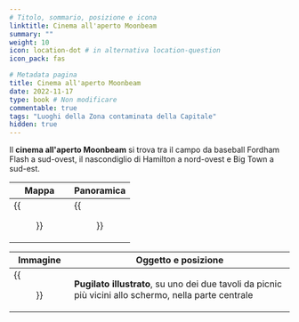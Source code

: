 ```yaml
---
# Titolo, sommario, posizione e icona
linktitle: Cinema all'aperto Moonbeam
summary: ""
weight: 10
icon: location-dot # in alternativa location-question
icon_pack: fas

# Metadata pagina
title: Cinema all'aperto Moonbeam
date: 2022-11-17
type: book # Non modificare
commentable: true
tags: "Luoghi della Zona contaminata della Capitale"
hidden: true
---
```



<div class="fo3">


Il **cinema all'aperto Moonbeam** si trova tra il  campo da baseball Fordham Flash a sud-ovest, il nascondiglio di Hamilton a nord-ovest e Big Town a sud-est.

| Mappa                     | Panoramica                        |
| ------------------------- | --------------------------------- |
| {{<figure src="fo3/Moonbeam_OC_loc.webp">}} | {{<figure src="fo3/Moonbeam_outdoor_cinema.webp">}} |

| Immagine                                 | Oggetto e posizione                                                                                    | 
| ---------------------------------------- | ------------------------------------------------------------------------------------------------------ |
| {{<figure src="fo3/FO3_PI_Moonbeam_Outdoor_Cinema.webp">}} | **Pugilato illustrato**, su uno dei due tavoli da picnic più vicini allo schermo, nella parte centrale |

</div>



